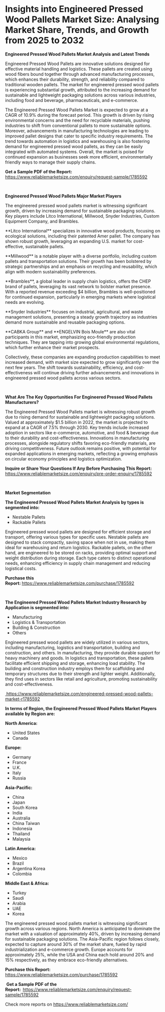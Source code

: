<p><h1>Insights into Engineered Pressed Wood Pallets Market Size: Analysing Market Share, Trends, and Growth from 2025 to 2032</h1></p><p><strong>Engineered Pressed Wood Pallets Market Analysis and Latest Trends</strong></p>
<p><p>Engineered Pressed Wood Pallets are innovative solutions designed for effective material handling and logistics. These pallets are created using wood fibers bound together through advanced manufacturing processes, which enhances their durability, strength, and reliability compared to traditional wooden pallets. The market for engineered pressed wood pallets is experiencing substantial growth, attributed to the increasing demand for sustainable and lightweight packaging solutions across various industries, including food and beverage, pharmaceuticals, and e-commerce. </p><p>The Engineered Pressed Wood Pallets Market is expected to grow at a CAGR of 10.9% during the forecast period. This growth is driven by rising environmental concerns and the need for recyclable materials, pushing industries to shift from conventional pallets to more sustainable options. Moreover, advancements in manufacturing technologies are leading to improved pallet designs that cater to specific industry requirements. The trend towards automation in logistics and warehousing is also fostering demand for engineered pressed wood pallets, as they can be easily integrated with automated systems. Overall, the market is poised for continued expansion as businesses seek more efficient, environmentally friendly ways to manage their supply chains.</p></p>
<p><strong>Get a Sample PDF of the Report:&nbsp;</strong> <a href="https://www.reliablemarketsize.com/enquiry/request-sample/1785592?utm_campaign=2744&utm_medium=2&utm_source=Github&utm_content=ia&utm_term=25032025&utm_id=engineered-pressed-wood-pallets">https://www.reliablemarketsize.com/enquiry/request-sample/1785592</a></p>
<p>&nbsp;</p>
<p><strong>Engineered Pressed Wood Pallets Major Market Players</strong></p>
<p><p>The engineered pressed wood pallets market is witnessing significant growth, driven by increasing demand for sustainable packaging solutions. Key players include Litco International, Millwood, Snyder Industries, Custom Equipment Company, and Brambles.</p><p>**Litco International** specializes in innovative wood products, focusing on ecological solutions, including their patented Amer pallet. The company has shown robust growth, leveraging an expanding U.S. market for cost-effective, sustainable pallets.</p><p>**Millwood** is a notable player with a diverse portfolio, including custom pallets and transportation solutions. Their growth has been bolstered by strategic partnerships and an emphasis on recycling and reusability, which align with modern sustainability preferences.</p><p>**Brambles**, a global leader in supply chain logistics, offers the CHEP brand of pallets, leveraging its vast network to bolster market presence. With a reported revenue exceeding $4 billion, Brambles is well-positioned for continued expansion, particularly in emerging markets where logistical needs are evolving.</p><p>**Snyder Industries** focuses on industrial, agricultural, and waste management solutions, presenting a steady growth trajectory as industries demand more sustainable and reusable packaging options.</p><p>**CABKA Group** and **ENGELVIN Bois Moule** are also vital participants in this market, emphasizing eco-friendly production techniques. They are tapping into growing global environmental regulations, which further enhance their market prospects.</p><p>Collectively, these companies are expanding production capabilities to meet increased demand, with market size expected to grow significantly over the next few years. The shift towards sustainability, efficiency, and cost-effectiveness will continue driving further advancements and innovations in engineered pressed wood pallets across various sectors.</p></p>
<p>&nbsp;</p>
<p><strong>What Are The Key Opportunities For Engineered Pressed Wood Pallets Manufacturers?</strong></p>
<p><p>The Engineered Pressed Wood Pallets market is witnessing robust growth due to rising demand for sustainable and lightweight packaging solutions. Valued at approximately $1.5 billion in 2022, the market is projected to expand at a CAGR of 7.5% through 2030. Key trends include increased adoption in sectors like e-commerce, automotive, and food & beverage due to their durability and cost-effectiveness. Innovations in manufacturing processes, alongside regulatory shifts favoring eco-friendly materials, are driving competitiveness. Future outlook remains positive, with potential for expanded applications in emerging markets, reflecting a growing emphasis on circular economy principles and logistics optimization.</p></p>
<p><strong>Inquire or Share Your Questions If Any Before Purchasing This Report:</strong> <a href="https://www.reliablemarketsize.com/enquiry/pre-order-enquiry/1785592?utm_campaign=2744&utm_medium=2&utm_source=Github&utm_content=ia&utm_term=25032025&utm_id=engineered-pressed-wood-pallets">https://www.reliablemarketsize.com/enquiry/pre-order-enquiry/1785592</a></p>
<p>&nbsp;</p>
<p><strong>Market Segmentation</strong></p>
<p><strong>The Engineered Pressed Wood Pallets Market Analysis by types is segmented into:</strong></p>
<p><ul><li>Nestable Pallets</li><li>Rackable Pallets</li></ul></p>
<p><p>Engineered pressed wood pallets are designed for efficient storage and transport, offering various types for specific uses. Nestable pallets are designed to stack compactly, saving space when not in use, making them ideal for warehousing and return logistics. Rackable pallets, on the other hand, are engineered to be stored on racks, providing optimal support and weight distribution during storage. Each type caters to distinct operational needs, enhancing efficiency in supply chain management and reducing logistical costs.</p></p>
<p><strong>Purchase this Report:&nbsp;</strong><a href="https://www.reliablemarketsize.com/purchase/1785592?utm_campaign=2744&utm_medium=2&utm_source=Github&utm_content=ia&utm_term=25032025&utm_id=engineered-pressed-wood-pallets">https://www.reliablemarketsize.com/purchase/1785592</a></p>
<p>&nbsp;</p>
<p><strong>The Engineered Pressed Wood Pallets Market Industry Research by Application is segmented into:</strong></p>
<p><ul><li>Manufacturing</li><li>Logistics & Transportation</li><li>Building & Construction</li><li>Others</li></ul></p>
<p><p>Engineered pressed wood pallets are widely utilized in various sectors, including manufacturing, logistics and transportation, building and construction, and others. In manufacturing, they provide durable support for heavy machinery and goods. In logistics and transportation, these pallets facilitate efficient shipping and storage, enhancing load stability. The building and construction industry employs them for scaffolding and temporary structures due to their strength and lighter weight. Additionally, they find uses in sectors like retail and agriculture, promoting sustainability and cost-effectiveness.</p></p>
<p><a href="https://www.reliablemarketsize.com/engineered-pressed-wood-pallets-market-r1785592?utm_campaign=2744&utm_medium=2&utm_source=Github&utm_content=ia&utm_term=25032025&utm_id=engineered-pressed-wood-pallets">&nbsp;https://www.reliablemarketsize.com/engineered-pressed-wood-pallets-market-r1785592</a></p>
<p><strong>In terms of Region, the Engineered Pressed Wood Pallets Market Players available by Region are:</strong></p>
<p>
    <p> <strong> North America: </strong>
        <ul>
            <li>United States</li>
            <li>Canada</li>
        </ul>
        </p> 
    <p> <strong> Europe: </strong>
        <ul>
            <li>Germany</li>
            <li>France</li>
            <li>U.K.</li>
            <li>Italy</li>
            <li>Russia</li>
        </ul>
        </p> 
    <p> <strong> Asia-Pacific: </strong>
        <ul>
            <li>China</li>
            <li>Japan</li>
            <li>South Korea</li>
            <li>India</li>
            <li>Australia</li>
            <li>China Taiwan</li>
            <li>Indonesia</li>
            <li>Thailand</li>
            <li>Malaysia</li>
        </ul>
        </p> 
    <p> <strong> Latin America: </strong>
        <ul>
            <li>Mexico</li>
            <li>Brazil</li>
            <li>Argentina Korea</li>
            <li>Colombia</li>
        </ul>
        </p> 
    <p> <strong> Middle East & Africa: </strong>
        <ul>
            <li>Turkey</li>
            <li>Saudi</li>
            <li>Arabia</li>
            <li>UAE</li>
            <li>Korea</li>
        </ul>
    </p>
    </p>
<p><p>The engineered pressed wood pallets market is witnessing significant growth across various regions. North America is anticipated to dominate the market with a valuation of approximately 40%, driven by increasing demand for sustainable packaging solutions. The Asia-Pacific region follows closely, expected to capture around 30% of the market share, fueled by rapid industrialization and e-commerce growth. Europe accounts for approximately 25%, while the USA and China each hold around 20% and 15% respectively, as they embrace eco-friendly alternatives.</p></p>
<p><strong>Purchase this Report: </strong><a href="https://www.reliablemarketsize.com/purchase/1785592?utm_campaign=2744&utm_medium=2&utm_source=Github&utm_content=ia&utm_term=25032025&utm_id=engineered-pressed-wood-pallets">https://www.reliablemarketsize.com/purchase/1785592</a></p>
<p>&nbsp;<strong>Get a Sample PDF of the Report:&nbsp;&nbsp;</strong><a href="https://www.reliablemarketsize.com/enquiry/request-sample/1785592?utm_campaign=2744&utm_medium=2&utm_source=Github&utm_content=ia&utm_term=25032025&utm_id=engineered-pressed-wood-pallets">https://www.reliablemarketsize.com/enquiry/request-sample/1785592</a></p>
<p><strong></strong></p>
<p>Check more reports on <a href="https://www.reliablemarketsize.com/?utm_campaign=2744&utm_medium=2&utm_source=Github&utm_content=ia&utm_term=25032025&utm_id=engineered-pressed-wood-pallets">https://www.reliablemarketsize.com/</a></p>